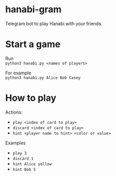 # hanabi-gram
Telegram bot to play Hanabi with your friends.

# Start a game
Run  
`python3 hanabi.py <names of players>`

For example  
`python3 hanabi.py Alice Bob Casey`

# How to play
Actions:
- `play <index of card to play>`
- `discard <index of card to play>`
- `hint <player name to hint> <color or value>`

Examples
- `play 3`  
- `discard 1`  
- `hint Alice yellow`  
- `hint Bob 5`  